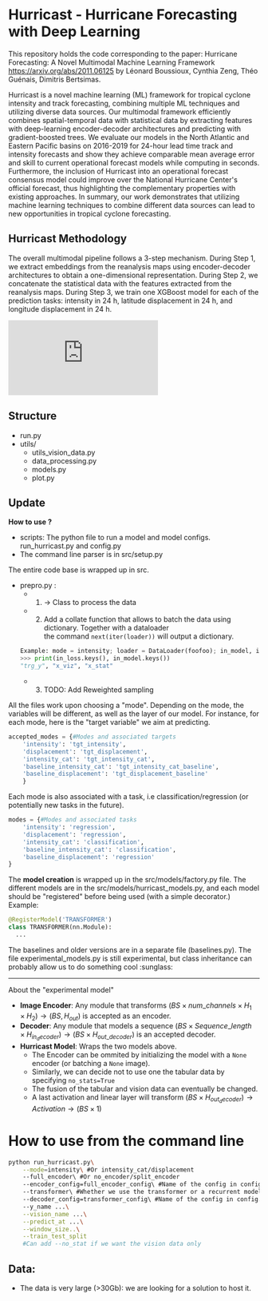 # Hurricast - Hurricane Forecasting with Deep Learning

This repository holds the code corresponding to the paper:
Hurricane Forecasting: A Novel Multimodal Machine Learning Framework
https://arxiv.org/abs/2011.06125
by Léonard Boussioux, Cynthia Zeng, Théo Guénais, Dimitris Bertsimas.

Hurricast is a novel machine learning (ML) framework for tropical cyclone intensity and track forecasting, combining multiple ML techniques and utilizing diverse data sources. Our multimodal framework efficiently combines spatial-temporal data with statistical data by extracting features with deep-learning encoder-decoder architectures and predicting with gradient-boosted trees.
We evaluate our models in the North Atlantic and Eastern Pacific basins on 2016-2019 for 24-hour lead time track and intensity forecasts and show they achieve comparable mean average error and skill to current operational forecast models while computing in seconds.
Furthermore, the inclusion of Hurricast into an operational forecast consensus model could improve over the National Hurricane Center's official forecast, thus highlighting the complementary properties with existing approaches. In summary, our work demonstrates that utilizing machine learning techniques to combine different data sources can lead to new opportunities in tropical cyclone forecasting.

## Hurricast Methodology

The overall multimodal pipeline follows a 3-step mechanism. During Step 1, we extract embeddings from the reanalysis maps using encoder-decoder architectures to obtain a one-dimensional representation. During Step 2, we concatenate the statistical data with the features extracted from the reanalysis maps. During Step 3, we train one XGBoost model for each of the prediction tasks: intensity in 24 h, latitude displacement in 24 h, and longitude displacement in 24 h.

![pipeline.pdf](https://github.com/leobix/hurricast/files/7980070/pipeline.pdf)

## Structure 
- run.py
- utils/
  - utils_vision_data.py
  - data_processing.py	
  - models.py	
  - plot.py	

## Update 
**How to use ?**
- scripts: The python file to run a model and model configs.
  run_hurricast.py and config.py 
- The command line parser is in src/setup.py

The entire code base is wrapped up in src. 
- prepro.py :
  - 1. $\rightarrow$ Class to process the data
  - 2. Add a collate function that allows to batch the data using dictionary. Together with a dataloader\
  the command ```next(iter(loader))``` will output a dictionary. 
  ```py
  Example: mode = intensity; loader = DataLoader(foofoo); in_model, in_loss = next(iter(loader))
  >>> print(in_loss.keys(), in_model.keys())
  "trg_y", "x_viz", "x_stat" 
  ```
  - 3. TODO: Add Reweighted sampling

All the files work upon choosing a "mode". Depending on the 
mode, the variables will be different, as well as the layer of our model.
For instance, for each mode, here is the "target variable" we aim at predicting.
```py
accepted_modes = {#Modes and associated targets
    'intensity': 'tgt_intensity',
    'displacement': 'tgt_displacement',
    'intensity_cat': 'tgt_intensity_cat',
    'baseline_intensity_cat': 'tgt_intensity_cat_baseline',
    'baseline_displacement': 'tgt_displacement_baseline'
    }
```
Each mode is also associated with a task, i.e classification/regression (or potentially new tasks in the future).
```py
modes = {#Modes and associated tasks
    'intensity': 'regression',
    'displacement': 'regression',
    'intensity_cat': 'classification',
    'baseline_intensity_cat': 'classification',
    'baseline_displacement': 'regression'
}
```

The **model creation** is wrapped up in the src/models/factory.py file. 
The different models are in the src/models/hurricast_models.py, and each model should be "registered" before being used (with a simple decorator.)
Example:
```py
@RegisterModel('TRANSFORMER')
class TRANSFORMER(nn.Module):
  ...
```

The baselines and older versions are in a separate file (baselines.py).
The file experimental_models.py is still experimental, but class inheritance can probably allow us to do something cool :sunglass:

____
About the "experimental model"
- **Image Encoder**: Any module that transforms $(BS \times  num\_channels\times H_1\times H_2) \rightarrow (BS, H_{out})$ is accepted as an encoder.
- **Decoder**: Any module that models a sequence $(BS \times Sequence\_length \times H_{in_decoder}) \rightarrow (BS \times H_{out\_decoder})$ is an accepted decoder.
- **Hurricast Model**: Wraps the two models above. 
  - The Encoder can be ommited by initializing the model with a ```None``` encoder (or batching a ```None``` image).
  - Similarly, we can decide not to use one the tabular data by specifying ```no_stats=True```
  - The fusion of the tabular and vision data can eventually be changed.
  - A last activation and linear layer will transform $(BS \times H_{out_decoder}) \rightarrow Activation \rightarrow (BS \times 1)$ 

  


# How to use from the command line 
```bash
python run_hurricast.py\
    --mode=intensity\ #Or intensity_cat/displacement
    --full_encoder\ #Or no_encoder/split_encoder
    --encoder_config=full_encoder_config\ #Name of the config in config.py
    --transformer\ #Whether we use the transformer or a recurrent model
    --decoder_config=transformer_config\ #Name of the config in config.py
    --y_name ...\
    --vision_name ...\
    --predict_at ...\
    --window_size..\
    --train_test_split
    #Can add --no_stat if we want the vision data only
```

## Data:
- The data is very large (>30Gb): we are looking for a solution to host it.
